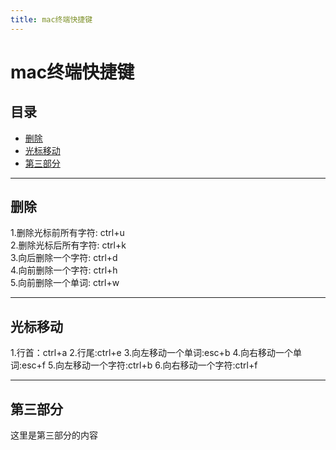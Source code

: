 ```yaml
---
title: mac终端快捷键
---
```


# mac终端快捷键

## 目录
+ [删除](#partI)
+ [光标移动](#partII)
+ [第三部分](#partIII)

----------------------------------

## 删除
1.删除光标前所有字符: ctrl+u  
2.删除光标后所有字符: ctrl+k  
3.向后删除一个字符: ctrl+d  
4.向前删除一个字符: ctrl+h  
5.向前删除一个单词: ctrl+w  

----------------------------------

## 光标移动
1.行首：ctrl+a
2.行尾:ctrl+e
3.向左移动一个单词:esc+b
4.向右移动一个单词:esc+f
5.向左移动一个字符:ctrl+b
6.向右移动一个字符:ctrl+f

----------------------------------

## 第三部分
 

这里是第三部分的内容

